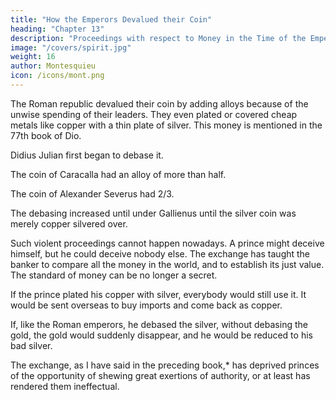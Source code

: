 ```yaml
---
title: "How the Emperors Devalued their Coin"
heading: "Chapter 13"
description: "Proceedings with respect to Money in the Time of the Emperors"
image: "/covers/spirit.jpg"
weight: 16
author: Montesquieu
icon: /icons/mont.png
---
```





The Roman republic devalued their coin by adding alloys because of the unwise spending of their leaders. They even plated or covered cheap metals like copper with a thin plate of silver. This money is mentioned in the 77th book of Dio. 

Didius Julian first began to debase it.

The coin of Caracalla had an alloy of more than half.

The coin of Alexander Severus had 2/3.

The debasing increased until under Gallienus until the silver coin was merely copper silvered over.

<!-- The state reposed in the people the knowledge of its wants; and did not pretend to deceive them.
Under the emperors, they proceeded by way of allay.

These princes were reduced to despair by their liberalities and so were obliged to degrade the specie; an indirect method, which diminished the evil, without seeming to touch it. -->

<!-- They with-held a part of the gift and yet concealed the hand that did it; and, without speaking of the diminution of the pay, or of the gratuity, it was found diminished.

We even still see* in cabinets a kind of medals which are called plated; and are only pieces of copper covered with a thin plate of silver.
 -->
Such violent proceedings cannot happen nowadays. A prince might deceive himself, but he could deceive nobody else. The exchange has taught the banker to compare all the money in the world, and to establish its just value. The standard of money can be no longer a secret.

If the prince plated his copper with silver, everybody would still use it. It would be sent overseas to buy imports and come back as copper. <!--  him; the specie of the true standard would go abroad first, and nothing would be sent back but base metal. -->

If, like the Roman emperors, he debased the silver, without debasing the gold, the gold would suddenly disappear, and he would be reduced to his bad silver.

The exchange, as I have said in the preceding book,* has deprived princes of the opportunity of shewing great exertions of authority, or at least has rendered them ineffectual.

